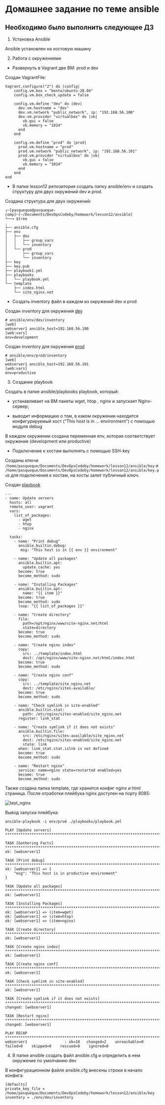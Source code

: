 # Домашнее задание по теме ansible

## Необходимо было выполнить следующее ДЗ

1. Установка Ansible

Ansible установлен на хостовую машину

2. Работа с окружениями

- Развернуть в Vagrant две ВМ: prod и dev

Создан VagrantFile:

```
Vagrant.configure("2") do |config|
    config.vm.box = "bento/ubuntu-20.04"
    config.vm.box_check_update = false    

    config.vm.define "dev" do |dev|
      dev.vm.hostname = "dev"
      dev.vm.network "public_network", ip: "192.168.56.100"
      dev.vm.provider "virtualbox" do |vb|
        vb.gui = false
        vb.memory = "1024"
      end
    end

    config.vm.define "prod" do |prod|
      prod.vm.hostname = "prod"
      prod.vm.network "public_network", ip: "192.168.56.101"
      prod.vm.provider "virtualbox" do |vb|
        vb.gui = false
        vb.memory = "1024"
      end     
    end
end
```

- В папке lesson12 репозитория создать папку ansible/env и создать структуру для двух окружений dev и prod.

Создана структура для двух окружений:

```
┌─[pasqueque@pasqueque-comp]─[~/Documents/DevOpsCodeby/homework/lesson12/ansible]
└──╼ $tree 
.
├── ansible.cfg
├── env
│   ├── dev
│   │   ├── group_vars
│   │   └── inventory
│   └── prod
│       ├── group_vars
│       └── inventory
├── key
├── key.pub
├── playbook1.yml
├── playbooks
│   └── playbook.yml
└── template
    ├── index.html
    └── site_nginx.net

```

- Создать inventory файл в каждом из окружений dev и prod

Создан inventory для окружения [dev](./ansible/env/dev/inventory)

```
# ansible/env/dev/inventory
[web]
webserver1 ansible_host=192.168.56.100
[web:vars]
env=development
```

Создан inventory для окружения [prod](./ansible/env/prod/inventory)

```
# ansible/env/prod/inventory
[web]
webserver1 ansible_host=192.168.56.101
[web:vars]
env=productive
```

3. Создание playbook

Создать в папке ansible/playbooks playbook, который:

- устанавливает на ВМ пакеты wget, htop , nginx и запускает Nginx-сервер;

- выводит информацию о том, в каком окружении находится конфигурируемый хост ("This host is in ... environment") с помощью модуля debug

В каждом окружении создана переменная env, которая соответствует окружение (development или productive)

- Подключение к хостам выполнять с помощью SSH-key

Созданы ключи `/home/pasqueque/Documents/DevOpsCodeby/homework/lesson12/ansible/key` и `/home/pasqueque/Documents/DevOpsCodeby/homework/lesson12/ansible/key.pub` для подключения к хостам, на хосты залит публичный ключ. 

Создан [playbook](./ansible/playbooks/playbook.yml)

```
---
- name: Update servers
  hosts: all
  remote_user: vagrant
  vars:
    list_of_packages:
      - wget
      - htop
      - nginx

  tasks:
    - name: "Print debug"
      ansible.builtin.debug:
       msg: "This host is in {{ env }} environment"
 
    - name: "Update all packages"
      ansible.builtin.apt:
        update_cache: yes
      become: true
      become_method: sudo

    - name: "Installing Packages"
      ansible.builtin.apt:
        name: "{{ item }}"
      become: true
      become_method: sudo
      loop: "{{ list_of_packages }}"

    - name: "Create directory"
      file:
        path=/opt/nginx/www/site-nginx.net/html
        state=directory
      become: true
      become_method: sudo
    
    - name: "Create nginx index"
      copy:
        src: ../template/index.html
        dest: /opt/nginx/www/site-nginx.net/html/index.html
      become: true
      become_method: sudo

    - name: "Create nginx conf"
      copy:
        src: ../template/site_nginx.net
        dest: /etc/nginx/sites-available/
      become: true
      become_method: sudo

    - name: "Check symlink in site-enabled"
      ansible.builtin.stat:
        path: /etc/nginx/sites-enabled/site_nginx.net
      register: link_stat

    - name: "Create symlink if it does not exists"
      ansible.builtin.file:
        src: /etc/nginx/sites-available/site_nginx.net
        dest: /etc/nginx/sites-enabled/site_nginx.net
        state: link
      when: link_stat.stat.islnk is not defined
      become: true
      become_method: sudo
    
    - name: "Restart nginx"
      service: name=nginx state=restarted enabled=yes
      become: true
      become_method: sudo
```

Также создана папка template, где хранится конфиг nginx и html страница. После отработки плейбука nginx доступен на порту 8085:

![test_nginx](./test_nginx.png)

Вывод запуска плейбука:

```
ansible-playbook -i env/prod ./playbooks/playbook.yml

PLAY [Update servers] ************************************************************************************************************************************************************************

TASK [Gathering Facts] ***********************************************************************************************************************************************************************
ok: [webserver1]

TASK [Print debug] ***************************************************************************************************************************************************************************
ok: [webserver1] => {
    "msg": "This host is in productive environment"
}

TASK [Update all packages] *******************************************************************************************************************************************************************
ok: [webserver1]

TASK [Installing Packages] *******************************************************************************************************************************************************************
ok: [webserver1] => (item=wget)
ok: [webserver1] => (item=htop)
ok: [webserver1] => (item=nginx)

TASK [Create directory] **********************************************************************************************************************************************************************
ok: [webserver1]

TASK [Create nginx index] ********************************************************************************************************************************************************************
ok: [webserver1]

TASK [Create nginx conf] *********************************************************************************************************************************************************************
ok: [webserver1]

TASK [Check symlink in site-enabled] *********************************************************************************************************************************************************
ok: [webserver1]

TASK [Create symlink if it does not exists] **************************************************************************************************************************************************
changed: [webserver1]

TASK [Restart nginx] *************************************************************************************************************************************************************************
changed: [webserver1]

PLAY RECAP ***********************************************************************************************************************************************************************************
webserver1                 : ok=10   changed=2    unreachable=0    failed=0    skipped=0    rescued=0    ignored=0  
```


4. В папке ansible создать файл ansible.cfg и определить в нем окружение по умолчанию dev

В конфигурационном файле ansible.cfg  внесены строки в начало конфига:

```
[defaults]
private_key_file = /home/pasqueque/Documents/DevOpsCodeby/homework/lesson12/ansible/key
inventory = ./env/dev/inventory
```